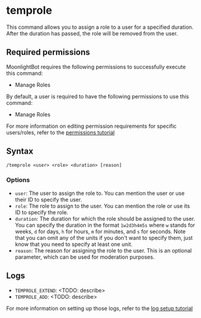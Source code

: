 # temprole

This command allows you to assign a role to a user for a specified duration. After the duration has passed, the role
will be removed from the user.

## Required permissions

MoonlightBot requires the following permissions to successfully execute this command:

* Manage Roles

By default, a user is required to have the following permissions to use this command:

* Manage Roles

For more information on editing permission requirements for specific users/roles, refer to
the [permissions tutorial](<linkToPermissionsTutorial>)

## Syntax

```text
/temprole <user> <role> <duration> [reason]
```

### Options

* `user`: The user to assign the role to. You can mention the user or use their ID to specify the user.
* `role`: The role to assign to the user. You can mention the role or use its ID to specify the role.
* `duration`: The duration for which the role should be assigned to the user. You can specify the duration in the
  format `1w2d3h4m5s` where `w` stands for weeks, `d` for days, `h` for hours, `m` for minutes, and `s` for seconds.
  Note that you can omit any of the units if you don't want to specify them, just know that you need to specify at least
  one unit.
* `reason`: The reason for assigning the role to the user. This is an optional parameter, which can be used for
  moderation purposes.

## Logs

* `TEMPROLE_EXTEND`: <TODO: describe>
* `TEMPROLE_ADD`: <TODO: describe>

For more information on setting up those logs, refer to the [log setup tutorial](<linkToLogTutorial>)